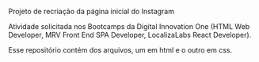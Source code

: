 Projeto de recriação da página inicial do Instagram

Atividade solicitada nos Bootcamps da Digital Innovation One (HTML Web Developer, MRV Front End SPA Developer, LocalizaLabs React Developer).

Esse repositório contém dos arquivos, um em html e o outro em css. 